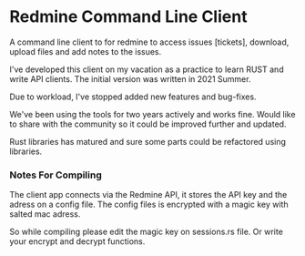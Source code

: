 # Redmine Command Line Client

A command line client to for redmine to access issues [tickets], download, upload files and add notes to the issues.

I've developed this client on my vacation as a practice to learn RUST and write API clients. The initial version was written in 2021 Summer.

Due to workload, I've stopped added new features and bug-fixes.

We've been using the tools for two years actively and works fine. Would like to share with the community so it could be improved further and updated.

Rust libraries has matured and sure some parts could be refactored using libraries.

### Notes For Compiling

The client app connects via the Redmine API, it stores the API key and the adress on a config file. The config files is encrypted with a magic key with salted mac adress.

So while compiling please edit the magic key on sessions.rs file. Or write your encrypt and decrypt functions.

